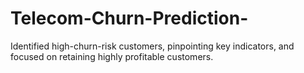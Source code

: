 # Telecom-Churn-Prediction-
Identified high-churn-risk customers, pinpointing key indicators, and focused on retaining highly profitable customers.
